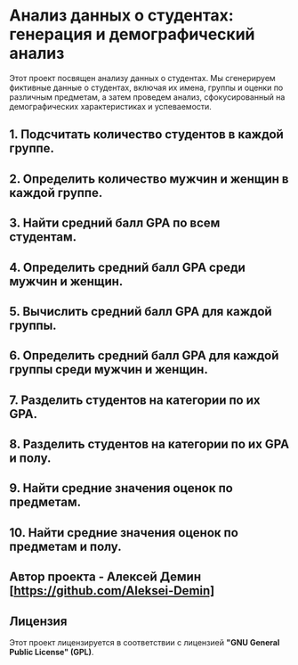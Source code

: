 # Анализ данных о студентах: генерация и демографический анализ

Этот проект посвящен анализу данных о студентах. Мы сгенерируем фиктивные данные о студентах, включая их имена, группы и оценки по различным предметам, а затем проведем анализ, сфокусированный на демографических характеристиках и успеваемости.

## 1. Подсчитать количество студентов в каждой группе.

## 2. Определить количество мужчин и женщин в каждой группе.

## 3. Найти средний балл GPA по всем студентам.

## 4. Определить средний балл GPA среди мужчин и женщин.

## 5. Вычислить средний балл GPA для каждой группы.

## 6. Определить средний балл GPA для каждой группы среди мужчин и женщин.

## 7. Разделить студентов на категории по их GPA.

## 8. Разделить студентов на категории по их GPA и полу.

## 9. Найти средние значения оценок по предметам.

## 10. Найти средние значения оценок по предметам и полу.

## Автор проекта - Алексей Демин [https://github.com/Aleksei-Demin]

## Лицензия
Этот проект лицензируется в соответствии с лицензией **"GNU General Public License" (GPL)**.